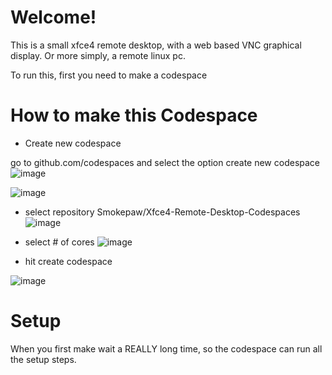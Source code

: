 
# Welcome!
This is a small xfce4 remote desktop, with a web based VNC graphical display.
Or more simply, a remote linux pc.

To run this, first you need to make a codespace


# How to make this Codespace

- Create new codespace

go to github.com/codespaces and select the option
create new codespace
![image](https://github.com/user-attachments/assets/a4280e9e-2321-4d3d-ad29-88bb8b4495b5)

![image](https://github.com/user-attachments/assets/41056761-7dd0-4677-98b6-a1e257216232)

- select repository Smokepaw/Xfce4-Remote-Desktop-Codespaces
![image](https://github.com/user-attachments/assets/3018704f-ffd3-432c-9642-6d3ed598c415)


- select # of cores
![image](https://github.com/user-attachments/assets/8c163db9-91d1-4161-a628-647d8ddcd6f6)


- hit create codespace

![image](https://github.com/user-attachments/assets/7a0c7f48-9528-4055-bea6-ece94c24e99b)


# Setup
When you first make wait a REALLY long time, so the codespace can run all the setup steps.


